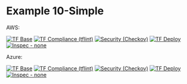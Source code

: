 # Example 10-Simple

AWS:

<!--.test-eu-central-1-test-start-->
[![TF Base](https://img.shields.io/static/v1?logo=terraform&style=plastic&label=TF%20Base&message=✓%203%20|✗%200%20|▲%200|➝%200&color=success)](https://github.com/Ontracon/tfm-cloud-commons/actions/runs/3133969715)
[![TF Compliance (tflint)](https://img.shields.io/static/v1?logo=terraform&style=plastic&label=TF%20Compliance%20(tflint)&message=✓%201%20|✗%20%20|▲%201|➝%200&color=yellow)](https://github.com/Ontracon/tfm-cloud-commons/actions/runs/3133969715)
[![Security (Checkov)](https://img.shields.io/static/v1?logo=terraform&style=plastic&label=Security%20(Checkov)&message=✓%20Success&color=success)](https://github.com/Ontracon/tfm-cloud-commons/actions/runs/3133969715)
[![TF Deploy](https://img.shields.io/static/v1?logo=terraform&style=plastic&label=TF%20Deploy&message=✓%205%20|✗%200%20|▲%200|➝%200&color=success)](https://github.com/Ontracon/tfm-cloud-commons/actions/runs/3133969715)
[![Inspec - none](https://img.shields.io/static/v1?logo=chef&style=plastic&label=Inspec%20-%20none&message=✓%208%20|✗%200%20|▲%201|➝%200&color=yellow)](https://github.com/Ontracon/tfm-cloud-commons/actions/runs/3133969715)
<!--.test-eu-central-1-test-end-->

Azure:

<!--.test-westeurope-test-start-->
[![TF Base](https://img.shields.io/static/v1?logo=terraform&style=plastic&label=TF%20Base&message=✓%203%20|✗%200%20|▲%200|➝%200&color=success)](https://github.com/Ontracon/tfm-cloud-commons/actions/runs/3133969715)
[![TF Compliance (tflint)](https://img.shields.io/static/v1?logo=terraform&style=plastic&label=TF%20Compliance%20(tflint)&message=✓%201%20|✗%20%20|▲%201|➝%200&color=yellow)](https://github.com/Ontracon/tfm-cloud-commons/actions/runs/3133969715)
[![Security (Checkov)](https://img.shields.io/static/v1?logo=terraform&style=plastic&label=Security%20(Checkov)&message=✓%20Success&color=success)](https://github.com/Ontracon/tfm-cloud-commons/actions/runs/3133969715)
[![TF Deploy](https://img.shields.io/static/v1?logo=terraform&style=plastic&label=TF%20Deploy&message=✓%205%20|✗%200%20|▲%200|➝%200&color=success)](https://github.com/Ontracon/tfm-cloud-commons/actions/runs/3133969715)
[![Inspec - none](https://img.shields.io/static/v1?logo=chef&style=plastic&label=Inspec%20-%20none&message=✓%208%20|✗%200%20|▲%201|➝%200&color=yellow)](https://github.com/Ontracon/tfm-cloud-commons/actions/runs/3133969715)
<!--.test-westeurope-test-end-->
